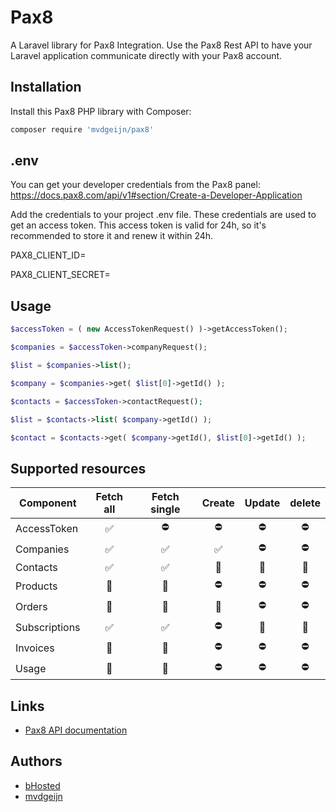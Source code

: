 # Pax8

A Laravel library for Pax8 Integration.
Use the Pax8 Rest API to have your Laravel application communicate directly with your Pax8 account.

## Installation

Install this Pax8 PHP library with Composer:

```bash
composer require 'mvdgeijn/pax8'
```

## .env

You can get your developer credentials from the Pax8 panel: https://docs.pax8.com/api/v1#section/Create-a-Developer-Application

Add the credentials to your project .env file. These credentials are used to get an access token. This access token is valid for 24h, so
it's recommended to store it and renew it within 24h.

PAX8_CLIENT_ID=<your client id>

PAX8_CLIENT_SECRET=<your client secret>

## Usage

```php
$accessToken = ( new AccessTokenRequest() )->getAccessToken();

$companies = $accessToken->companyRequest();

$list = $companies->list();

$company = $companies->get( $list[0]->getId() );

$contacts = $accessToken->contactRequest();

$list = $contacts->list( $company->getId() );

$contact = $contacts->get( $company->getId(), $list[0]->getId() );
```

## Supported resources

| Component     |       Fetch all       |     Fetch single      |        Create         |        Update         |        delete         |
|---------------|:---------------------:|:---------------------:|:---------------------:|:---------------------:|:---------------------:|
| AccessToken   |  :white_check_mark:   |      :no_entry:       |      :no_entry:       |      :no_entry:       |      :no_entry:       |
| Companies     |  :white_check_mark:   |  :white_check_mark:   |  :white_check_mark:   |      :no_entry:       |      :no_entry:       |
| Contacts      |  :white_check_mark:   |  :white_check_mark:   | :black_square_button: | :black_square_button: | :black_square_button: | 
| Products      | :black_square_button: | :black_square_button: |      :no_entry:       |      :no_entry:       |      :no_entry:       |
| Orders        | :black_square_button: | :black_square_button: | :black_square_button: |      :no_entry:       |      :no_entry:       |
| Subscriptions |  :white_check_mark:   | :white_check_mark: |      :no_entry:       | :black_square_button: | :black_square_button: |
| Invoices      | :black_square_button: | :black_square_button: |      :no_entry:       |      :no_entry:       |      :no_entry:       |
| Usage         | :black_square_button: | :black_square_button: |      :no_entry:       |      :no_entry:       |      :no_entry:       |

## Links

* [Pax8 API documentation](https://docs.pax8.com/api/v1)

## Authors

* [bHosted](https://www.bhosted.nl/)
* [mvdgeijn](https://www.vdgeijn.com/)
